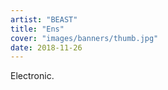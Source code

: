 ```yaml
---
artist: "BEAST"
title: "Ens"
cover: "images/banners/thumb.jpg"
date: 2018-11-26
---
```


Electronic.
